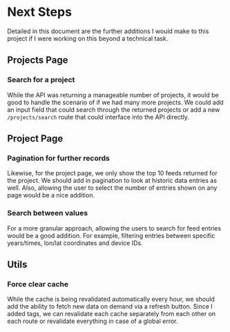 # Next Steps

Detailed in this document are the further additions I would make to this project if I were working on this beyond a technical task.

## Projects Page

### Search for a project
While the API was returning a manageable number of projects, it would be good to handle the scenario of if we had many more projects.
We could add an input field that could search through the returned projects or add a new `/projects/search` route that could interface into the API directly.

## Project Page

### Pagination for further records
Likewise, for the project page, we only show the top 10 feeds returned for the project.
We should add in pagination to look at historic data entries as well. 
Also, allowing the user to select the number of entries shown on any page would be a nice addition.


### Search between values
For a more granular approach, allowing the users to search for feed entries would be a good addition.
For example, filtering entries between specific years/times, lon/lat coordinates and device IDs.

## Utils

### Force clear cache
While the cache is being revalidated automatically every hour, we should add the ability to fetch new data on demand via a refresh button.
Since I added tags, we can revalidate each cache separately from each other on each route or revalidate everything in case of a global error.

